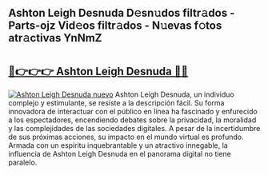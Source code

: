 ## Ashton Leigh Desnuda D𝚎sn𝚞dos filtr𝚊dos - Parts-ojz Vid𝚎os filtr𝚊dos - N𝚞evas f𝚘tos atr𝚊ctivas YnNmZ

# <h2><a href="http://mb7um1r.tromn.icu/?c=Ashton+Leigh+Desnuda">🔗👉👉👉 Ashton Leigh Desnuda 🔗🔗</a></h2>

[![Ashton Leigh Desnuda nuevo](https://i.imgur.com/pEAQMta.gif)](http://mb7um1r.tromn.icu/?c=Ashton+Leigh+Desnuda)
Ashton Leigh Desnuda, un individuo complejo y estimulante, se resiste a la descripción fácil. Su forma innovadora de interactuar con el público en línea ha fascinado y enfurecido a los espectadores, encendiendo debates sobre la privacidad, la moralidad y las complejidades de las sociedades digitales. A pesar de la incertidumbre de sus próximas acciones, su impacto en el mundo virtual es profundo. Armada con un espíritu inquebrantable y un atractivo innegable, la influencia de Ashton Leigh Desnuda en el panorama digital no tiene paralelo.
